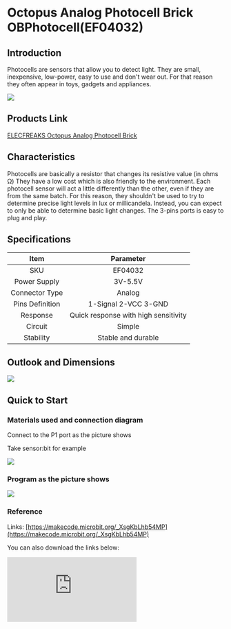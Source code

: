﻿# Octopus Analog Photocell Brick OBPhotocell(EF04032)

## Introduction

Photocells are sensors that allow you to detect light. They are small, inexpensive, low-power, easy to use and don't wear out. For that reason they often appear in toys, gadgets and appliances.

 ![](https://wiki-media-ef.oss-cn-hongkong.aliyuncs.com/i18n/en/docusaurus-plugin-content-docs/current/microbit/sensor/octopus-sensors/sensor/images/sCid5Hu.jpg)

## Products Link

[ELECFREAKS Octopus Analog Photocell Brick](https://shop.elecfreaks.com/products/elecfreaks-octopus-analog-photocell-brick?_pos=1&_sid=0eb81c422&_ss=r)

## Characteristics

 Photocells are basically a resistor that changes its resistive value (in ohms Ω)
 They have a low cost which is also friendly to the environment.
 Each photocell sensor will act a little differently than the other, even if they are from the same batch.
  For this reason, they shouldn't be used to try to determine precise light levels in lux or millicandela. Instead, you can expect to only be able to determine basic light changes.
 The 3-pins ports is easy to plug and play.

## Specifications


Item | Parameter
:-: | :-:
SKU|EF04032
Power Supply|3V-5.5V
Connector Type|Analog
Pins Definition|1-Signal 2-VCC 3-GND
Response|Quick response with high sensitivity
Circuit|Simple
Stability|Stable and durable

## Outlook and Dimensions


 ![](https://wiki-media-ef.oss-cn-hongkong.aliyuncs.com/i18n/en/docusaurus-plugin-content-docs/current/microbit/sensor/octopus-sensors/sensor/images/cdNd1Kw.png)

## Quick to Start


### Materials used and connection diagram

 Connect to the P1 port as the picture shows

  Take sensor:bit for example

 ![](https://wiki-media-ef.oss-cn-hongkong.aliyuncs.com/i18n/en/docusaurus-plugin-content-docs/current/microbit/sensor/octopus-sensors/sensor/images/XwQieks.png)

### Program as the picture shows

 ![](https://wiki-media-ef.oss-cn-hongkong.aliyuncs.com/i18n/en/docusaurus-plugin-content-docs/current/microbit/sensor/octopus-sensors/sensor/images/4oRJ1Ub.png)

### Reference

Links: [https://makecode.microbit.org/_XsgKbLhb54MP](https://makecode.microbit.org/_XsgKbLhb54MP)

You can also download the links below:


<div
    style={{
        position: 'relative',
        paddingBottom: '60%',
        overflow: 'hidden',
    }}
>
    <iframe
        src="https://makecode.microbit.org/_XsgKbLhb54MP"
        frameborder="0"
        sandbox="allow-popups allow-forms allow-scripts allow-same-origin"
        style={{
            position: 'absolute',
            width: '100%',
            height: '100%',
        }}
    />
</div>


### Result
 While the light intensity is over 700, an icon is showing on the micro:bit; or a rectangle is showing on the micro:bit.
## Relevant Cases


## Technique Files
